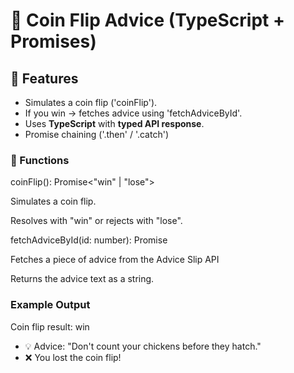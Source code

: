 # 🎲 Coin Flip Advice (TypeScript + Promises)

## 🚀 Features
- Simulates a coin flip ('coinFlip').
- If you win → fetches advice using 'fetchAdviceById'.
- Uses **TypeScript** with **typed API response**.
- Promise chaining ('.then' / '.catch')

### 🧩 Functions
coinFlip(): Promise<"win" | "lose">

Simulates a coin flip.

Resolves with "win" or rejects with "lose".

fetchAdviceById(id: number): Promise<string>

Fetches a piece of advice from the Advice Slip API

Returns the advice text as a string.

### Example Output
Coin flip result: win
- 💡 Advice: "Don't count your chickens before they hatch."
- ❌ You lost the coin flip!

